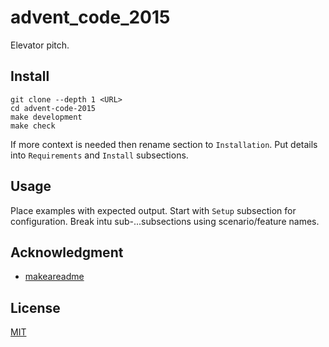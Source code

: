 # advent_code_2015
Elevator pitch.
## Install
```
git clone --depth 1 <URL>
cd advent-code-2015
make development
make check
```
If more context is needed then rename section to `Installation`.
Put details into `Requirements` and `Install` subsections.
## Usage
Place examples with expected output.
Start with `Setup` subsection for configuration.
Break intu sub-...subsections using scenario/feature names.
## Acknowledgment
- [makeareadme](https://www.makeareadme.com/)
## License
[MIT](LICENSE)
